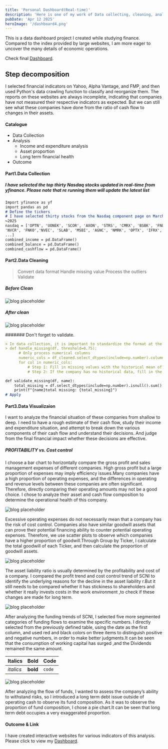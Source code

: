 ```yaml
---
title: 'Personal Dashboard(Real-time)'
description: 'Here is one of my work of Data collecting, cleaning, analyzing, and interactively presenting.'
pubDate: 'Apr 12 2025'
heroImage: '/dashboard4.png'
---
```


This is a data dashboard project I created while studying finance. Compared to the index provided by large websites, I am more eager to uncover the many details of economic operations.

Check final <a href="https://arthur-chen921-data-ds-dl55d4.streamlit.app/">Dashboard</a>.

## Step decomposition

I selected financial indicators on Yahoo, Alpha Vantage, and FMP, and then used Python's data crawling function to classify and reorganize them.
The reports on these websites are always incomplete, indicating that companies have not measured their respective indicators as expected. But we can still see what these companies have done from the ratio of cash flow to changes in their assets.

#### Catalogue
- Data Collection
- Analysis
  - Income and expenditure analysis
  - Asset proportion
  - Long term financial health
- Outcome

#### Part1.Data Collection

##### I have selected the top thirty Nasdaq stocks updated in real-time from yfinance. Please note that re running them will update the latest list

```markdown
Import yfinance as yf
import pandas as pd
# Define the tickers
# I have selected thirty stocks from the Nasdaq component page on March 22nd
↪2025
nasdaq = ['OPTN', 'UONEK', 'SCOR', 'AXON', 'STRS', 'CMRX', 'BSBK', 'FNLC',
'NVCR', 'FNKO','NVEC', 'SLAB', 'MSBI', 'AGNC', 'NMRK', 'OPTX', 'IFRX', 'CVCO',
...]
combined_income = pd.DataFrame()
combined_balance = pd.DataFrame()
combined_cashflow = pd.DataFrame()
```
#### Part2.Data Cleaning
> Convert data format
> Handle missing value
> Process the outliers
> Validate

##### Before Clean

![blog placeholder](/yahoo.png)

##### After clean

![blog placeholder](/afterclean.png)


####### Don't forget to validate.

```markdown
> In data collection, it is important to standardize the format at the beginning of the collection process and strictly classify the sources of data reporting
> def handle_missing(df, threshold=0.75):
      # Only process numerical columns
      numeric_cols = df_cleaned.select_dtypes(include=np.number).columns.tolist()
      for col in numeric_cols:
          # Step 1: Fill in missing values with the historical mean of the same␣
          # Step 2: If the company has no historical data, fill in the entire␣

def validate_missing(df, name):
    total_missing = df.select_dtypes(include=np.number).isnull().sum().sum()
    print(f"{name}total missing: {total_missing}")
# Apply
```


#### Part3.Data Visualizaion


I want to analyze the financial situation of these companies from shallow to deep. I need to have a rough estimate of their cash flow, study their income and expenditure situation, and attempt to break down the various components of their cash flow and understand their decisions. And judge from the final financial impact whether these decisions are effective.


##### PROFITABILITY vs. Cost control

I choose a bar chart to horizontally compare the gross profit and sales management expenses of
different companies. High gross profit but a large proportion of expenses may imply efficiency issues.Many
companies have a high proportion of operating expenses, and the differences in operating
and revenue levels between these companies are often significant. Therefore, directly comparing
their operating amounts may not be a good choice. I chose to analyze their asset and cash flow
composition to determine the operational health of this company.

![blog placeholder](/provscost.png)


Excessive operating expenses do not necessarily mean that a company has the risk of cost control.
Companies also have similar goodwill assets that can prove their potential financing ability to
counter potential operating expenses. Therefore, we use scatter plots to observe which companies
have a higher proportion of goodwill.Through Group by Ticker, I calculate the total goodwill of
each Ticker, and then calculate the proportion of goodwill assets.

![blog placeholder](/scatter.png)

The asset liability ratio is usually determined by the profitability and cost of a company. I compared
the profit trend and cost control trend of SCNI to identify the underlying reasons for the decline
in the asset liability r.But it still needs to be compared whether it has stickiness to shareholders
and whether it really invests costs in the work environment ,to check if these changes are made for
long term.

![blog placeholder](/SCNI1.png)

After analyzing the funding trends of SCNI, I selected five more segmented categories of funding
flows to examine the specific numbers. I directly selected from the previously defined table, using
the date as the first column, and used red and black colors on three items to distinguish positive
and negative numbers, in order to make better judgments.It can be seen that the consumption of
working capital has surged ,and the Dividends remained the same amount.


| Italics   | Bold     | Code   |
| --------- | -------- | ------ |
| _italics_ | **bold** | `code` |


![blog placeholder](/SCNI.png)

After analyzing the flow of funds, I wanted to assess the company’s ability to withstand risks, so
I introduced a long term debt issue outside of operating cash to observe its fund composition. As it was to observe the proportion of fund composition, I chose a pie chart.It can be seen that long
term debt occupies a very exaggerated proportion.



#### Outcome & Link

<style>
:root {
  /* 输入变量 */
  --revenue: 1000;
  --op-cost: 700;       /* 显式高成本案例 */
  --dividend: 200;      /* 当前分红 */
  --dividend-pre: 200;  /* 上期分红 */
  --reputation: 80;
  --long-debt: 1500;    /* 高债务案例 */

  /* 分段函数实现 */
  --op-ratio: calc(var(--op-cost)/var(--revenue));
  --cost-factor: clamp(0,
    calc(
      (var(--op-ratio) <= 0.7) 
      ? 0.4*(1 - var(--op-ratio)*var(--op-ratio))
      : 0.4*exp(-2*(var(--op-ratio) - 0.7))
    ), 0.4
  );

  /* 分红稳定性计算 */
  --div-change: calc(
    abs((var(--dividend) - var(--dividend-pre)) / var(--dividend-pre))
  );
  --reputation-factor: calc(
    0.3 * (1 - var(--div-change)) * var(--reputation)/100
  );

  /* 债务健康度计算 */
  --debt-ratio: calc(var(--long-debt)/var(--revenue));
  --debt-factor: calc(0.3 * tanh(var(--debt-ratio)/2));

  /* 总评分 */
  --score: calc(
    (var(--cost-factor) + var(--reputation-factor) + var(--debt-factor)) * 100
  );
}
</style>

I have created interactive websites for various indicators of this analysis. Please click to view my <a href="https://arthur-chen921-data-ds-dl55d4.streamlit.app/">Dashboard</a>.
